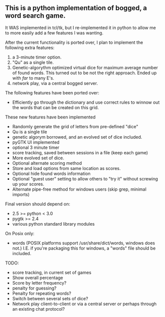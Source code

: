 This is a python implementation of bogged, a word search game.
------------
It WAS implemented in tcl/tk, but I re-implemented it in python 
to allow me to more easily add a few features I was wanting.

After the current functionality is ported over, I plan to implement the
following extra features:

1. a 3-minute timer option.
2. "Qu" as a single tile.
3. Genetic-algorythm optimized virtual dice for maximum average number of found words.
 This turned out to be not the right approach. Ended up with *far* to many E's.
4. network play, via a central bogged server.

The following features have been ported over:

- Efficiently go through the dictionary and use correct rules to winnow out the words that
  can be created on this grid.

These new features have been implemented

- Randomly generate the grid of letters from pre-defined "dice"
- Qu is a single tile
- genetic algorym borrowed, and an evolved set of dice included.
- pyGTK UI implemented
- optional 3 minute timer
- score tracking, saved between sessions in a file (keep each game)
- More evolved set of dice.
- Optional alternate scoring method
- Store and load options from same location as scores.
- Optional hide found words information
- Optional "guest user" setting to allow others to "try it" without screwing up your scores.
- Alternate pipe-free method for windows users (skip grep, minimal imports)

Final version should depend on:

 - 2.5  >= python < 3.0
 - pygtk >= 2.4
 - various python standard library modules

On Posix only:

 - words (POSIX platforms support /usr/share/dict/words, windows does not.)
   I.E. if you're packaging this for windows, a "words" file should be included.

TODO:

- score tracking, in current set of games
- Show overall percentage
- Score by letter frequency?
- penalty for guessing?
- Penalty for repeating words?
- Switch between several sets of dice?
- Network play client-to-client or via a central server or perhaps through an existing chat protocol?
